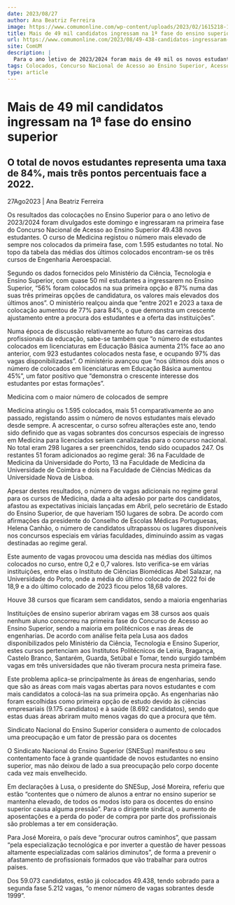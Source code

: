 ```yaml
---
date: 2023/08/27
author: Ana Beatriz Ferreira
image: https://www.comumonline.com/wp-content/uploads/2023/02/1615218-1500x1000.jpg
title: Mais de 49 mil candidatos ingressam na 1ª fase do ensino superior
url: https://www.comumonline.com/2023/08/49-438-candidatos-ingressaram-na-1a-fase-do-ensino-superior/
site: ComUM
description: |
  Para o ano letivo de 2023/2024 foram mais de 49 mil os novos estudantes a ser colocados na primeira fase de acesso ao ensino superior.
tags: Colocados, Concurso Nacional de Acesso ao Ensino Superior, Acesso ao ensino superior, Vagas de acesso
type: article
---
```



# Mais de 49 mil candidatos ingressam na 1ª fase do ensino superior

## O total de novos estudantes representa uma taxa de 84%, mais três pontos percentuais face a 2022.

27Ago2023 | Ana Beatriz Ferreira

Os resultados das colocações no Ensino Superior para o ano letivo de 2023/2024 foram divulgados este domingo e ingressaram na primeira fase do Concurso Nacional de Acesso ao Ensino Superior 49.438 novos estudantes. O curso de Medicina registou o número mais elevado de sempre nos colocados da primeira fase, com 1.595 estudantes no total. No topo da tabela das médias dos últimos colocados encontram-se os três cursos de Engenharia Aeroespacial.

Segundo os dados fornecidos pelo Ministério da Ciência, Tecnologia e Ensino Superior, com quase 50 mil estudantes a ingressarem no Ensino Superior, “56% foram colocados na sua primeira opção e 87% numa das suas três primeiras opções de candidatura, os valores mais elevados dos últimos anos”. O ministério realçou ainda que “entre 2021 e 2023 a taxa de colocação aumentou de 77% para 84%, o que demonstra um crescente ajustamento entre a procura dos estudantes e a oferta das instituições”.

Numa época de discussão relativamente ao futuro das carreiras dos profissionais da educação, sabe-se também que “o número de estudantes colocados em licenciaturas em Educação Básica aumenta 21% face ao ano anterior, com 923 estudantes colocados nesta fase, e ocupando 97% das vagas disponibilizadas”. O ministério avançou que “nos últimos dois anos o número de colocados em licenciaturas em Educação Básica aumentou 45%”, um fator positivo que “demonstra o crescente interesse dos estudantes por estas formações”.



Medicina com o maior número de colocados de sempre

Medicina atingiu os 1.595 colocados, mais 51 comparativamente ao ano passado, registando assim o número de novos estudantes mais elevado desde sempre. A acrescentar, o curso sofreu alterações este ano, tendo sido definido que as vagas sobrantes dos concursos especiais de ingresso em Medicina para licenciados seriam canalizadas para o concurso nacional. No total eram 298 lugares a ser preenchidos, tendo sido ocupados 247. Os restantes 51 foram adicionados ao regime geral: 36 na Faculdade de Medicina da Universidade do Porto, 13 na Faculdade de Medicina da Universidade de Coimbra e dois na Faculdade de Ciências Médicas da Universidade Nova de Lisboa.

Apesar destes resultados, o número de vagas adicionais no regime geral para os cursos de Medicina, dada a alta adesão por parte dos candidatos, afastou as expectativas iniciais lançadas em Abril, pelo secretário de Estado do Ensino Superior, de que haveriam 150 lugares de sobra. De acordo com afirmações da presidente do Conselho de Escolas Médicas Portuguesas, Helena Canhão, o número de candidatos ultrapassou os lugares disponíveis nos concursos especiais em várias faculdades, diminuindo assim as vagas destinadas ao regime geral.

Este aumento de vagas provocou uma descida nas médias dos últimos colocados no curso, entre 0,2 e 0,7 valores. Isto verifica-se em várias instituições, entre elas o Instituto de Ciências Biomédicas Abel Salazar, na Universidade do Porto, onde a média do último colocado de 2022 foi de 18,9 e a do último colocado de 2023 ficou pelos 18,68 valores.



Houve 38 cursos que ficaram sem candidatos, sendo a maioria engenharias

Instituições de ensino superior abriram vagas em 38 cursos aos quais nenhum aluno concorreu na primeira fase do Concurso de Acesso ao Ensino Superior, sendo a maioria em politécnicos e nas áreas de engenharias. De acordo com análise feita pela Lusa aos dados disponibilizados pelo Ministério da Ciência, Tecnologia e Ensino Superior, estes cursos pertenciam aos Institutos Politécnicos de Leiria, Bragança, Castelo Branco, Santarém, Guarda, Setúbal e Tomar, tendo surgido também vagas em três universidades que não tiveram procura nesta primeira fase.

Este problema aplica-se principalmente às áreas de engenharias, sendo que são as áreas com mais vagas abertas para novos estudantes e com mais candidatos a colocá-las na sua primeira opção. As engenharias não foram escolhidas como primeira opção de estudo devido às ciências empresariais (9.175 candidatos) e à saúde (8.692 candidatos), sendo que estas duas áreas abriram muito menos vagas do que a procura que têm.



Sindicato Nacional do Ensino Superior considera o aumento de colocados uma preocupação e um fator de pressão para os docentes

O Sindicato Nacional do Ensino Superior (SNESup) manifestou o seu contentamento face à grande quantidade de novos estudantes no ensino superior, mas não deixou de lado a sua preocupação pelo corpo docente cada vez mais envelhecido.

Em declarações à Lusa, o presidente do SNESup, José Moreira, referiu que estão “contentes que o número de alunos a entrar no ensino superior se mantenha elevado, de todos os modos isto para os docentes do ensino superior causa alguma pressão”. Para o dirigente sindical, o aumento de aposentações e a perda do poder de compra por parte dos profissionais são problemas a ter em consideração.

Para José Moreira, o país deve “procurar outros caminhos”, que passam “pela especialização tecnológica e por inverter a questão de haver pessoas altamente especializadas com salários diminutos”, de forma a prevenir o afastamento de profissionais formados que vão trabalhar para outros países.



Dos 59.073 candidatos, estão já colocados 49.438, tendo sobrado para a segunda fase 5.212 vagas, “o menor número de vagas sobrantes desde 1999”.
